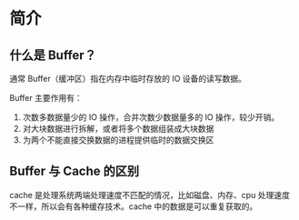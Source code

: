 # 简介

## 什么是 Buffer？

通常 Buffer（缓冲区）指在内存中临时存放的 IO 设备的读写数据。

Buffer 主要作用有：

1. 次数多数据量少的 IO 操作，合并次数少数据量多的 IO 操作，较少开销。
2. 对大块数据进行拆解，或者将多个数据组装成大块数据
3. 为两个不能直接交换数据的进程提供临时的数据交换区

## Buffer 与 Cache 的区别

cache 是处理系统两端处理速度不匹配的情况，比如磁盘、内存、cpu 处理速度不一样，所以会有各种缓存技术。cache 中的数据是可以重复获取的。
